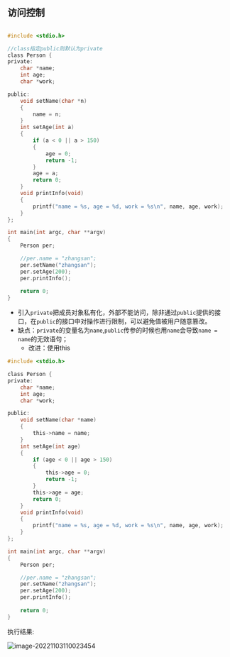 ## 访问控制

```C

#include <stdio.h>

//class指定public则默认为private
class Person {
private:
	char *name;
	int age;
	char *work;

public:
	void setName(char *n)
	{
		name = n;
	}
	int setAge(int a) 
	{
		if (a < 0 || a > 150)
		{
			age = 0;
			return -1;
		}
		age = a;
		return 0;
	}
	void printInfo(void)
	{
		printf("name = %s, age = %d, work = %s\n", name, age, work); 
	}
};

int main(int argc, char **argv)
{
	Person per;

	//per.name = "zhangsan";
	per.setName("zhangsan");
	per.setAge(200);
	per.printInfo();
	
	return 0;
}

```

- 引入`private`把成员对象私有化，外部不能访问，除非通过`public`提供的接口，在`public`的接口中对操作进行限制，可以避免值被用户随意篡改。
- 缺点：`private`的变量名为`name`,`public`传参的时候也用`name`会导致`name = name`的无效语句；
  - 改进：使用this

```C
#include <stdio.h>

class Person {
private:
	char *name;
	int age;
	char *work;

public:
	void setName(char *name)
	{
		this->name = name;
	}
	int setAge(int age)
	{
		if (age < 0 || age > 150)
		{
			this->age = 0;
			return -1;
		}
		this->age = age;
		return 0;
	}
	void printInfo(void)
	{
		printf("name = %s, age = %d, work = %s\n", name, age, work); 
	}
};

int main(int argc, char **argv)
{
	Person per;

	//per.name = "zhangsan";
	per.setName("zhangsan");
	per.setAge(200);
	per.printInfo();
	
	return 0;
}
```

执行结果:

 ![image-20221103110023454](https://pic-1304959529.cos.ap-guangzhou.myqcloud.com/DB/image-20221103110023454.png)